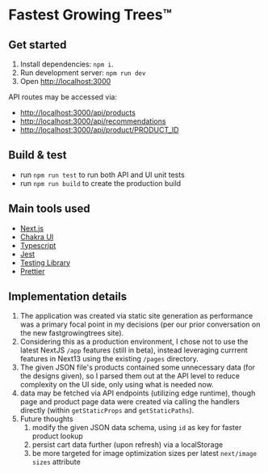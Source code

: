 # Fastest Growing Trees™️

## Get started

1. Install dependencies: `npm i`.
1. Run development server: `npm run dev`
1. Open [http://localhost:3000](http://localhost:3000)

API routes may be accessed via:

- [http://localhost:3000/api/products](http://localhost:3000/api/products)
- [http://localhost:3000/api/recommendations](http://localhost:3000/api/recommendations)
- [http://localhost:3000/api/product/PRODUCT_ID](http://localhost:3000/api/product/PRODUCT_ID)

## Build &amp; test

- run `npm run test` to run both API and UI unit tests
- run `npm run build` to create the production build

## Main tools used

- [Next.js](https://nextjs.org/)
- [Chakra UI](https://chakra-ui.com/)
- [Typescript](https://www.typescriptlang.org/)
- [Jest](https://jestjs.io/)
- [Testing Library](https://testing-library.com/)
- [Prettier](https://prettier.io/)

## Implementation details

1. The application was created via static site generation as performance was a primary focal point in my decisions (per our prior conversation on the new fastgrowingtrees site).
1. Considering this as a production environment, I chose not to use the latest NextJS `/app` features (still in beta), instead leveraging currrent features in Next13 using the existing `/pages` directory.
1. The given JSON file's products contained some unnecessary data (for the designs given), so I parsed them out at the API level to reduce complexity on the UI side, only using what is needed now.
1. data may be fetched via API endpoints (utilizing edge runtime), though page and product page data were created via calling the handlers directly (within `getStaticProps` and `getStaticPaths`).
1. Future thoughts
   1. modify the given JSON data schema, using `id` as key for faster product lookup
   2. persist cart data further (upon refresh) via a localStorage
   3. be more targeted for image optimization sizes per latest `next/image` `sizes` attribute
